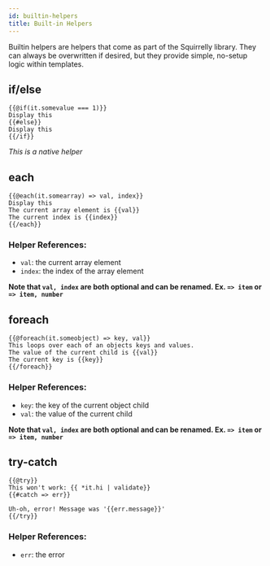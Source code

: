 ```yaml
---
id: builtin-helpers
title: Built-in Helpers
---
```


Builtin helpers are helpers that come as part of the Squirrelly library. They can always be overwritten if desired, but they provide simple, no-setup logic within templates.

## if/else

```sqrl
{{@if(it.somevalue === 1)}}
Display this
{{#else}}
Display this
{{/if}}
```

_This is a native helper_

## each

```sqrl
{{@each(it.somearray) => val, index}}
Display this
The current array element is {{val}}
The current index is {{index}}
{{/each}}
```

### Helper References:

- `val`: the current array element
- `index`: the index of the array element

**Note that `val, index` are both optional and can be renamed. Ex. `=> item` or `=> item, number`**

## foreach

```sqrl
{{@foreach(it.someobject) => key, val}}
This loops over each of an objects keys and values.
The value of the current child is {{val}}
The current key is {{key}}
{{/foreach}}
```

### Helper References:

- `key`: the key of the current object child
- `val`: the value of the current child

**Note that `val, index` are both optional and can be renamed. Ex. `=> item` or `=> item, number`**

## try-catch

```sqrl
{{@try}}
This won't work: {{ *it.hi | validate}}
{{#catch => err}}

Uh-oh, error! Message was '{{err.message}}'
{{/try}}
```

### Helper References:

- `err`: the error
